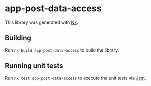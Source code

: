 # app-post-data-access

This library was generated with [Nx](https://nx.dev).

## Building

Run `nx build app-post-data-access` to build the library.

## Running unit tests

Run `nx test app-post-data-access` to execute the unit tests via [Jest](https://jestjs.io).
